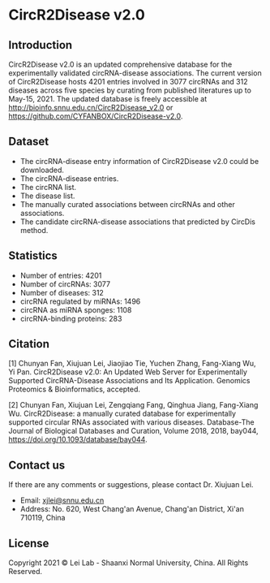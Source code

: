 # CircR2Disease v2.0
## Introduction

CircR2Disease v2.0 is an updated comprehensive database for the experimentally validated circRNA-disease associations. The current version of CircR2Disease hosts 4201 entries involved in 3077 circRNAs and 312 diseases across five species by curating from published literatures up to May-15, 2021. The updated database is freely accessible at http://bioinfo.snnu.edu.cn/CircR2Disease_v2.0 or https://github.com/CYFANBOX/CircR2Disease-v2.0.

## Dataset

* The circRNA-disease entry information of CircR2Disease v2.0 could be downloaded.
* The circRNA-disease entries.
* The circRNA list.
* The disease list.
* The manually curated associations between circRNAs and other associations.
* The candidate circRNA-disease associations that predicted by CircDis method.

## Statistics

* Number of entries: 4201
* Number of circRNAs: 3077
* Number of diseases: 312
* circRNA regulated by miRNAs: 1496
* circRNA as miRNA sponges: 1108
* circRNA-binding proteins: 283

## Citation

[1] Chunyan Fan, Xiujuan Lei, Jiaojiao Tie, Yuchen Zhang, Fang-Xiang Wu, Yi Pan. CircR2Disease v2.0: An Updated Web Server for Experimentally Supported CircRNA-Disease Associations and Its Application. Genomics Proteomics & Bioinformatics, accepted.

[2] Chunyan Fan, Xiujuan Lei, Zengqiang Fang, Qinghua Jiang, Fang-Xiang Wu. CircR2Disease: a manually curated database for experimentally supported circular RNAs associated with various diseases. Database-The Journal of Biological Databases and Curation, Volume 2018, 2018, bay044, https://doi.org/10.1093/database/bay044.


## Contact us
If there are any comments or suggestions, please contact Dr. Xiujuan Lei.

* Email: xjlei@snnu.edu.cn
* Address: No. 620, West Chang'an Avenue, Chang'an District, Xi'an 710119, China

## License
Copyright 2021 © Lei Lab - Shaanxi Normal University, China. All Rights Reserved.
